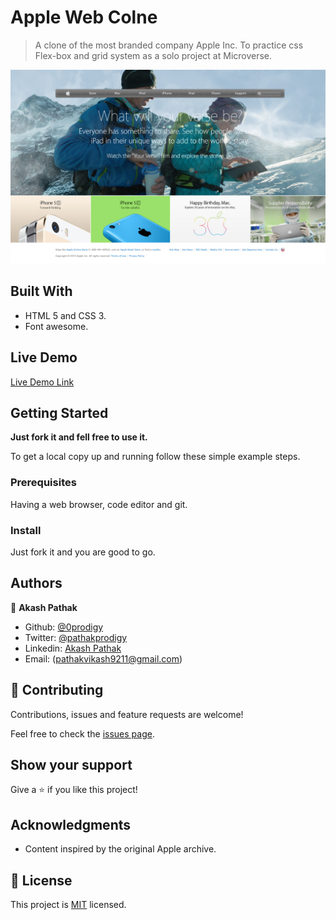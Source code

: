 # Apple Web Colne

> A clone of the most branded company Apple Inc. To practice css Flex-box and grid system as a solo project at Microverse.

![screenshot](./images/screenshot.png)

## Built With

- HTML 5 and CSS 3.
- Font awesome.

## Live Demo

[Live Demo Link](https://0prodigy.github.io/apple-web-clone/.)

## Getting Started

**Just fork it and fell free to use it.**

To get a local copy up and running follow these simple example steps.

### Prerequisites

Having a web browser, code editor and git.

### Install

Just fork it and you are good to go.

## Authors

👤 **Akash Pathak**

- Github: [@0prodigy](https://github.com/0prodigy)
- Twitter: [@pathakprodigy](https://twitter.com/pathakprodigy)
- Linkedin: [Akash Pathak](https://www.linkedin.com/in/akash-pathak-0796a7165)
- Email: (pathakvikash9211@gmail.com)

## 🤝 Contributing

Contributions, issues and feature requests are welcome!

Feel free to check the [issues page](https://github.com/0prodigy/apple-web-clone/issues).

## Show your support

Give a ⭐️ if you like this project!

## Acknowledgments

- Content inspired by the original Apple archive.

## 📝 License

This project is [MIT](./LICENSE) licensed.
